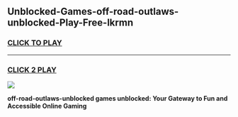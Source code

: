 
## Unblocked-Games-off-road-outlaws-unblocked-Play-Free-lkrmn
<h3>
<a href="https://premium76.site?title=off-road-outlaws-unblocked&ref=12A">CLICK TO PLAY</a></h3>
<hr>

<h3>
<a href="https://premium76.site?title=off-road-outlaws-unblocked&ref=12A">CLICK 2 PLAY</a>
  
</h3>

<a href="https://premium76.site?title=off-road-outlaws-unblocked&ref=12A"><img src="https://clearcache.store/games.png"></a>


**off-road-outlaws-unblocked games unblocked: Your Gateway to Fun and Accessible Online Gaming**
